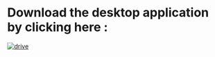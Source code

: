
# Download the desktop application by clicking here :



[![drive](https://upload.wikimedia.org/wikipedia/commons/6/6a/Google_Drive_text_logo_grey.png)](https://drive.google.com/file/d/1JEjE4Moj0KoTSXEFf1y8nrbLNXuvVR9N/view?usp=sharing)
